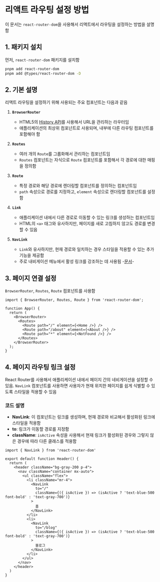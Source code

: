 # 리액트 라우팅 설정 방법

이 문서는 `react-router-dom`을 사용해서 리액트에서 라우팅을 설정하는 방법을 설명함

## 1. 패키지 설치

먼저, `react-router-dom` 패키지를 설치함

```bash
pnpm add react-router-dom
pnpm add @types/react-router-dom -D
```

## 2. 기본 설명

리액트 라우팅을 설정하기 위해 사용되는 주요 컴포넌트는 다음과 같음

1. **`BrowserRouter`**
    - HTML5의 [History API](https://developer.mozilla.org/en-US/docs/Web/API/History_API)를 사용해서 URL을 관리하는 라우터임
    - 애플리케이션의 최상위 컴포넌트로 사용되며, 내부에 다른 라우팅 컴포넌트를 포함해야 함

2. **`Routes`**
    - 여러 개의 `Route`를 그룹화해서 관리하는 컴포넌트임
    - `Routes` 컴포넌트는 자식으로 `Route` 컴포넌트를 포함해서 각 경로에 대한 매핑을 정의함

3. **`Route`**
    - 특정 경로와 해당 경로에 렌더링할 컴포넌트를 정의하는 컴포넌트임
    - `path` 속성으로 경로를 지정하고, `element` 속성으로 렌더링할 컴포넌트를 설정함

4. **`Link`**
    - 애플리케이션 내에서 다른 경로로 이동할 수 있는 링크를 생성하는 컴포넌트임
    - HTML의 `<a>` 태그와 유사하지만, 페이지를 새로 고침하지 않고도 경로를 변경할 수 있음

5. **`NavLink`**
    - `Link`와 유사하지만, 현재 경로와 일치하는 경우 스타일을 적용할 수 있는 추가 기능을 제공함
    - 주로 내비게이션 메뉴에서 활성 링크를 강조하는 데 사용됨 -[문서](https://reactrouter.com/start/library/navigating#navlink)-

## 3. 페이지 연결 설정

`BrowserRouter`, `Routes`, `Route` 컴포넌트를 사용함
```tsx
import { BrowserRouter, Routes, Route } from 'react-router-dom';

function App() {
  return (
    <BrowserRouter>
      <Routes>
        <Route path="/" element={<Home />} />
        <Route path="/about" element={<About />} />
        <Route path="*" element={<NotFound />} />
      </Routes>
    </BrowserRouter>
  );
}
```

## 4. 페이지 라우팅 링크 설정

React Router를 사용해서 애플리케이션 내에서 페이지 간의 네비게이션을 설정할 수 있음. `NavLink` 컴포넌트를 사용하면 사용자가 현재 위치한 페이지를 쉽게 식별할 수 있도록 스타일을 적용할 수 있음

### 코드 설명

- **NavLink**: 이 컴포넌트는 링크를 생성하며, 현재 경로와 비교해서 활성화된 링크에 스타일을 적용함
- **to**: 링크가 이동할 경로를 지정함
- **className**: `isActive` 속성을 사용해서 현재 링크가 활성화된 경우와 그렇지 않은 경우에 따라 다른 클래스를 적용함
```tsx
import { NavLink } from 'react-router-dom'

export default function Header() {
  return (
    <header className="bg-gray-200 p-4">
      <nav className="container mx-auto">
        <ul className="flex">
          <li className="mr-4">
            <NavLink
              to="/"
              className={({ isActive }) => (isActive ? 'text-blue-500 font-bold' : 'text-gray-700')}
            >
              홈
            </NavLink>
          </li>
          <li>
            <NavLink
              to="/blog"
              className={({ isActive }) => (isActive ? 'text-blue-500 font-bold' : 'text-gray-700')}
            >
              블로그
            </NavLink>
          </li>
        </ul>
      </nav>
    </header>
  )
} 
```